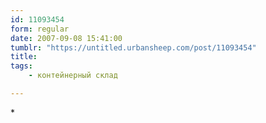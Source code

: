 ```yaml
---
id: 11093454
form: regular
date: 2007-09-08 15:41:00
tumblr: "https://untitled.urbansheep.com/post/11093454"
title:
tags:
    - контейнерный склад

---
```


<p>*</p>

